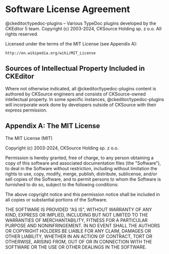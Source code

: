 Software License Agreement
==========================

@ckeditor/typedoc-plugins – Various TypeDoc plugins developed by the CKEditor 5 team.
Copyright (c) 2003-2024, CKSource Holding sp. z o.o. All rights reserved.

Licensed under the terms of the MIT License (see Appendix A):

	http://en.wikipedia.org/wiki/MIT_License

Sources of Intellectual Property Included in CKEditor
-----------------------------------------------------

Where not otherwise indicated, all @ckeditor/typedoc-plugins content is authored by CKSource engineers and consists of CKSource-owned intellectual property. In some specific instances, @ckeditor/typedoc-plugins will incorporate work done by developers outside of CKSource with their express permission.

Appendix A: The MIT License
---------------------------

The MIT License (MIT)

Copyright (c) 2003-2024, CKSource Holding sp. z o.o.

Permission is hereby granted, free of charge, to any person obtaining a copy
of this software and associated documentation files (the "Software"), to deal
in the Software without restriction, including without limitation the rights
to use, copy, modify, merge, publish, distribute, sublicense, and/or sell
copies of the Software, and to permit persons to whom the Software is
furnished to do so, subject to the following conditions:

The above copyright notice and this permission notice shall be included in
all copies or substantial portions of the Software.

THE SOFTWARE IS PROVIDED "AS IS", WITHOUT WARRANTY OF ANY KIND, EXPRESS OR
IMPLIED, INCLUDING BUT NOT LIMITED TO THE WARRANTIES OF MERCHANTABILITY,
FITNESS FOR A PARTICULAR PURPOSE AND NONINFRINGEMENT. IN NO EVENT SHALL THE
AUTHORS OR COPYRIGHT HOLDERS BE LIABLE FOR ANY CLAIM, DAMAGES OR OTHER
LIABILITY, WHETHER IN AN ACTION OF CONTRACT, TORT OR OTHERWISE, ARISING FROM,
OUT OF OR IN CONNECTION WITH THE SOFTWARE OR THE USE OR OTHER DEALINGS IN
THE SOFTWARE.

